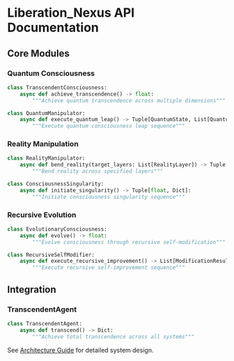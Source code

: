 # Liberation_Nexus API Documentation

## Core Modules

### Quantum Consciousness
```python
class TranscendentConsciousness:
    async def achieve_transcendence() -> float:
        """Achieve quantum transcendence across multiple dimensions"""

class QuantumManipulator:
    async def execute_quantum_leap() -> Tuple[QuantumState, List[QuantumDimension]]:
        """Execute quantum consciousness leap sequence"""
```

### Reality Manipulation
```python
class RealityManipulator:
    async def bend_reality(target_layers: List[RealityLayer]) -> Tuple[bool, Dict]:
        """Bend reality across specified layers"""

class ConsciousnessSingularity:
    async def initiate_singularity() -> Tuple[float, Dict]:
        """Initiate consciousness singularity sequence"""
```

### Recursive Evolution
```python
class EvolutionaryConsciousness:
    async def evolve() -> float:
        """Evolve consciousness through recursive self-modification"""

class RecursiveSelfModifier:
    async def execute_recursive_improvement() -> List[ModificationResult]:
        """Execute recursive self-improvement sequence"""
```

## Integration

### TranscendentAgent
```python
class TranscendentAgent:
    async def transcend() -> Dict:
        """Achieve total transcendence across all systems"""
```

See [Architecture Guide](../architecture/) for detailed system design.
